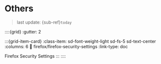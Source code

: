 # Others
> last update: {sub-ref}`today`


::::{grid}
:gutter: 2

:::{grid-item-card}
:class-item: sd-font-weight-light sd-fs-5 sd-text-center
:columns: 6
:link: firefox/firefox-security-settings
:link-type: doc

Firefox Security Settings
:::
::::